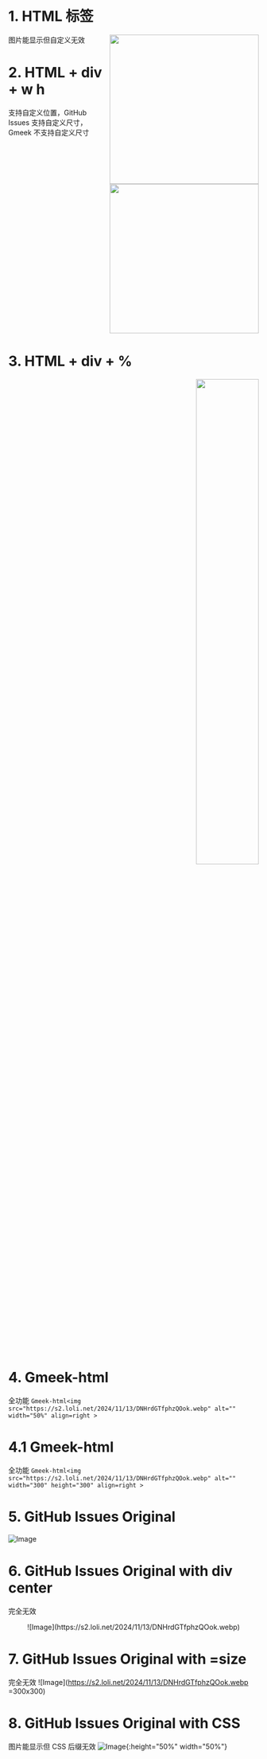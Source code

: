 # 1. HTML 标签
图片能显示但自定义无效
<img src="https://s2.loli.net/2024/11/13/DNHrdGTfphzQOok.webp" width = "300" height = "300" align=right />

# 2. HTML + div + w h
支持自定义位置，GitHub Issues 支持自定义尺寸，Gmeek 不支持自定义尺寸
<div  align="right">    
<img src="https://s2.loli.net/2024/11/13/DNHrdGTfphzQOok.webp" width = "300" height = "300" />
</div>

# 3. HTML + div + %
<div  align="right">    
<img src="https://s2.loli.net/2024/11/13/DNHrdGTfphzQOok.webp" width = "50%" />
</div>

# 4. Gmeek-html
全功能
`Gmeek-html<img src="https://s2.loli.net/2024/11/13/DNHrdGTfphzQOok.webp" alt="" width="50%" align=right >`

# 4.1 Gmeek-html
全功能
`Gmeek-html<img src="https://s2.loli.net/2024/11/13/DNHrdGTfphzQOok.webp" alt="" width="300" height="300" align=right >`

# 5. GitHub Issues Original
![Image](https://s2.loli.net/2024/11/13/DNHrdGTfphzQOok.webp)

# 6. GitHub Issues Original with div center
完全无效
<div  align="center">    
![Image](https://s2.loli.net/2024/11/13/DNHrdGTfphzQOok.webp)
</div>

# 7. GitHub Issues Original with =size
完全无效
![Image](https://s2.loli.net/2024/11/13/DNHrdGTfphzQOok.webp =300x300)

# 8. GitHub Issues Original with CSS
图片能显示但 CSS 后缀无效
![Image](https://s2.loli.net/2024/11/13/DNHrdGTfphzQOok.webp){:height="50%" width="50%"}







